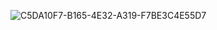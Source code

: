 ![C5DA10F7-B165-4E32-A319-F7BE3C4E55D7](https://user-images.githubusercontent.com/90180199/132198975-f2f11b74-e86a-4a62-abff-38814dedde5e.jpg)
